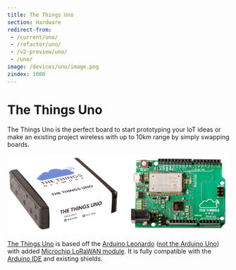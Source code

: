 ```yaml
---
title: The Things Uno
section: Hardware
redirect-from:
 - /current/uno/
 - /refactor/uno/
 - /v2-preview/uno/
 - /uno/
image: /devices/uno/image.png
zindex: 1000
---
```


# The Things Uno

The Things Uno is the perfect board to start prototyping your IoT ideas or make an existing project wireless with up to 10km range by simply swapping boards.

![The Things Uno](image.png)

[The Things Uno](https://shop.thethingsnetwork.com/index.php/product/the-things-uno/) is based off the [Arduino Leonardo](https://www.arduino.cc/en/Guide/ArduinoLeonardoMicro) ([not the Arduino Uno](https://www.arduino.cc/en/Guide/ArduinoLeonardoMicro#toc9)) with added [Microchip LoRaWAN module](http://www.microchip.com/design-centers/wireless-connectivity/embedded-wireless/lora-technology). It is fully compatible with the [Arduino IDE](https://www.arduino.cc/en/Main/Software) and existing shields.